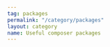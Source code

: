 ```yaml
---
tag: packages
permalink: "/category/packages"
layout: category
name: Useful composer packages
---
```

